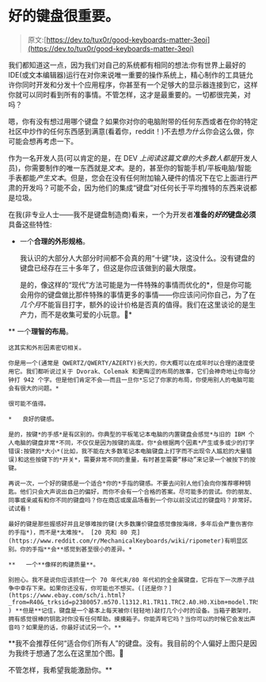 # 好的键盘很重要。

> 原文:[https://dev.to/tux0r/good-keyboards-matter-3eoi](https://dev.to/tux0r/good-keyboards-matter-3eoi)

我们都知道这一点，因为我们对自己的系统都有相同的想法:你有世界上最好的 IDE(或文本编辑器)运行在对你来说唯一重要的操作系统上，精心制作的工具链允许你同时开发和分发十个应用程序，你甚至有一个足够大的显示器连接到它，这样你就可以同时看到所有的事情。不管怎样，这才是最重要的。一切都很完美，对吗？

嗯，你有没有想过用哪个键盘？如果你对你的电脑附带的任何东西或者在你的特定社区中炒作的任何东西感到满意(看着你，reddit！)不去想*为什么*你会这么做，你可能会想再考虑一下。

作为一名开发人员(可以肯定的是，在 DEV *上阅读这篇文章的大多数人都是*开发人员)，你需要制作的唯一东西就是*文本*。是的，甚至你的智能手机/平板电脑/智能手表都能*产生文本*。但是，您会在没有任何附加输入硬件的情况下在它上面进行严肃的开发吗？可能不会，因为他们的集成“键盘”对任何长于平均推特的东西来说都是垃圾。

在我(非专业人士——我不是键盘制造商)看来，一个为开发者**准备的*好的*键盘必须**具备这些特性:

*   一个**合理的外形规格**。

    我认识的大部分人大部分时间都不会真的用“十键”块，这没什么。没有键盘的键盘已经存在三十多年了，但这是你应该做到的最大限度。

    是的，像这样的“现代”方法可能是为一件特殊的事情而优化的*，但是你可能会用你的键盘做比那件特殊的事情更多的事情——你应该问问你自己，为了在*几个月*不能盲目打字，额外的设计价格是否真的值得。我们在这里谈论的是生产力，而不是收集可爱的小玩意。🙂*

**   一个**理智的布局**。

    这其实和外形因素密切相关。

    你是用一个(通常是 QWERTZ/QWERTY/AZERTY)长大的，你大概可以在成年时以合理的速度使用它。我们都听说过关于 Dvorak、Colemak 和更晦涩的布局的故事，它们会神奇地让你每分钟打 942 个字。但是他们肯定不会——而且一旦你*忘记了你家的布局，你使用别人的电脑可能会有很大的问题。*

    很可能不值得。

    *   良好的键感。

    是的，按键*的手感*是有区别的。你典型的平板笔记本电脑的内置键盘会感觉*与旧的 IBM 个人电脑的键盘非常*不同，不仅仅是因为按键的高度。你*会根据两个因素*产生或多或少的打字错误:按键的*大小*(比如，我不能在大多数笔记本电脑键盘上打字而不出现令人尴尬的大量错误)和这些按键下的*开关*，需要非常不同的重量，有时甚至需要“移动”来记录一个被按下的按键。

    再说一次，一个好的键感是一个适合*你的*手指的键感。不要去问别人他们会向你推荐哪种钥匙。他们只会大声说出自己的偏好，而你不会有一个合格的答案。尽可能多的尝试。你的朋友、同事或亲戚有和你不同的键盘吗？你在商店或废品场看到一个你以前没试过的键盘吗？非常好。试试看！

    最好的键是那些握感好并且足够难按的键(大多数廉价键盘感觉像按海绵，多年后会严重伤害你的手指*)，而不是*太难按*。 [20 克和 80 克](https://www.reddit.com/r/MechanicalKeyboards/wiki/ripometer)有明显区别。你的手指**会**感觉到甚至很小的差异。*

    **   一个**像样的构建质量**。

    别担心。我不是说你应该抓住一个 70 年代末/80 年代初的全金属键盘，它将在下一次原子战争中幸存下来。如果你还没有，你可能也不想买。([还是你？](https://www.ebay.com/sch/i.html?_from=R40&_trksid=p2380057.m570.l1312.R1.TR11.TRC2.A0.H0.Xibm+model.TRS1&_nkw=ibm+model+f&_sacat=0) ) **但是**记住，键盘是一个基本上每天被你(轻轻地)敲打几个小时的设备。当箱子散架时，拥有感觉很棒的钥匙对你没有任何帮助。摸摸箱子。你能弄弯它吗？当你可以的时候它会发出声音吗？如果是的话，你最好试试另一个。** 

 **我不会推荐任何“适合你们所有人”的键盘。没有。我目前的个人偏好上图只是因为我终于想通了怎么在这里加个图。🙂

不管怎样，我希望我能激励你。**
